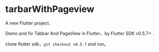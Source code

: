 # tarbarWithPageview

A new Flutter project.

Demo and fix Tabbar And PageView in Flutter，by Flutter SDK v0.5.7+ .

clone flutter sdk，`git checkout v0.5.7` and run。
